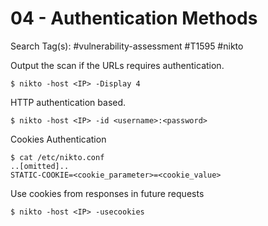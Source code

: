 # 04 - Authentication Methods

Search Tag(s): #vulnerability-assessment #T1595 #nikto

Output the scan if the URLs requires authentication.

```
$ nikto -host <IP> -Display 4
```

HTTP authentication based.

```
$ nikto -host <IP> -id <username>:<password>
```

Cookies Authentication

```
$ cat /etc/nikto.conf
..[omitted]..
STATIC-COOKIE=<cookie_parameter>=<cookie_value>
```

Use cookies from responses in future requests

```
$ nikto -host <IP> -usecookies
```